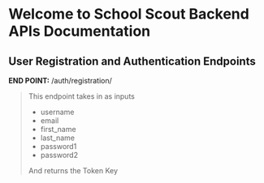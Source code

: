# Welcome to School Scout Backend APIs Documentation

## User Registration and Authentication Endpoints


**END POINT:** /auth/registration/

> This endpoint takes in as inputs
>
> * username
> * email
> * first_name
> * last_name
> * password1
> * password2
> 
> And returns the Token Key


